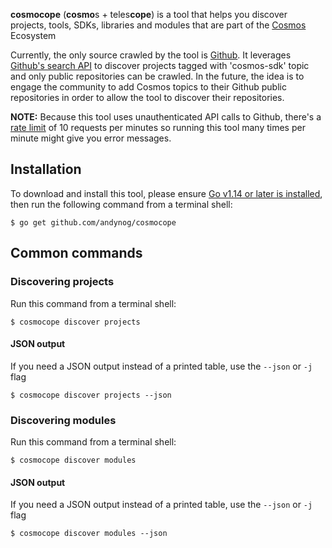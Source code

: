 **cosmocope** (**cosmo**s + teles**cope**) is a tool that helps you discover projects, tools, SDKs, 
libraries and modules that are part of the [Cosmos](https://cosmos.network) Ecosystem

Currently, the only source crawled by the tool is [Github](https://github.com). 
It leverages [Github's search API](https://developer.github.com/v3/search) to discover projects 
tagged with 'cosmos-sdk' topic and only public repositories can be crawled. In the future, the idea 
is to engage the community to add Cosmos topics to their Github public repositories in order to allow 
the tool to discover their repositories. 

**NOTE:** Because this tool uses unauthenticated API calls to Github, there's a [rate limit](https://developer.github.com/v3/search/#rate-limit) of 10 requests per minutes so running this tool many times per minute might give you error messages.

## Installation

To download and install this tool, please ensure
[Go v1.14 or later is installed](https://golang.org/dl/), then run the following command from a terminal shell:

```shell
$ go get github.com/andynog/cosmocope
```

## Common commands

### Discovering projects

Run this command from a terminal shell:

```shell
$ cosmocope discover projects
```

#### JSON output

If you need a JSON output instead of a printed table, use the `--json` or `-j` flag

```shell
$ cosmocope discover projects --json
```

### Discovering modules

Run this command from a terminal shell:

```shell
$ cosmocope discover modules
```

#### JSON output

If you need a JSON output instead of a printed table, use the `--json` or `-j` flag

```shell
$ cosmocope discover modules --json
```